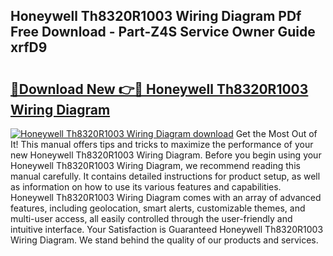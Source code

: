 ## Honeywell Th8320R1003 Wiring Diagram PDf Free Download - Part-Z4S Service Owner Guide xrfD9

# <h2><a href="http://dfkmta.blite.top/?on=Honeywell+Th8320R1003+Wiring+Diagram">🔗Download New 👉🔴 Honeywell Th8320R1003 Wiring Diagram</a></h2>

[![Honeywell Th8320R1003 Wiring Diagram download](https://i.imgur.com/lujVjoI.png)](http://dfkmta.blite.top/?on=Honeywell+Th8320R1003+Wiring+Diagram)
Get the Most Out of It! This manual offers tips and tricks to maximize the performance of your new Honeywell Th8320R1003 Wiring Diagram. Before you begin using your Honeywell Th8320R1003 Wiring Diagram, we recommend reading this manual carefully. It contains detailed instructions for product setup, as well as information on how to use its various features and capabilities. Honeywell Th8320R1003 Wiring Diagram comes with an array of advanced features, including geolocation, smart alerts, customizable themes, and multi-user access, all easily controlled through the user-friendly and intuitive interface. Your Satisfaction is Guaranteed Honeywell Th8320R1003 Wiring Diagram. We stand behind the quality of our products and services.
